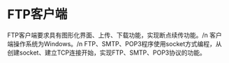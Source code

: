 # FTP客户端
FTP客户端要求具有图形化界面、上传、下载功能，实现断点续传功能。/n
客户端操作系统为Windows。/n
FTP、SMTP、POP3程序使用socket方式编程，从创建socket、建立TCP连接开始，实现FTP、SMTP、POP3协议的功能。
